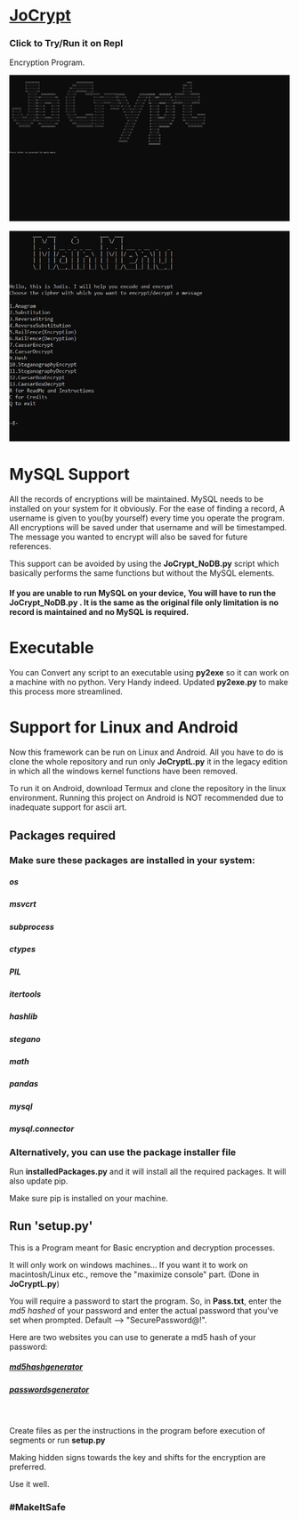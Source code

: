 # [JoCrypt](https://replit.com/@SidJo/JoCrypt?v=1)
### Click to Try/Run it on Repl

Encryption Program.

![intro](intro.png)

![menu](menu.JPG)

# MySQL Support

All the records of encryptions will be maintained. MySQL needs to be installed on your system for it obviously.
For the ease of finding a record, A username is given to you(by yourself) every time you operate the program.
All encryptions will be saved under that username and will be timestamped. The message you wanted to encrypt will also be saved for future references.

This support can be avoided by using the <b>JoCrypt_NoDB.py</b> script which basically performs the same functions but without the MySQL elements.

#### If you are unable to run MySQL on your device, You will have to run the JoCrypt_NoDB.py . It is the same as the original file only limitation is no record is maintained and no MySQL is required.


# Executable

You can Convert any script to an executable using <b>py2exe</b> so it can work on a machine with no python.
Very Handy indeed. Updated <b>py2exe.py</b> to make this process more streamlined.


# Support for Linux and Android
Now this framework can be run on Linux and Android.
All you have to do is clone the whole repository and run only <b>JoCryptL.py</b> it in the legacy edition in which all the windows kernel functions have been removed.

To run it on Android, download Termux and clone the repository in the linux environment.
Running this project on Android is NOT recommended due to inadequate support for ascii art.

## Packages required
### Make sure these packages are installed in your system:
##### os
##### msvcrt
##### subprocess
##### ctypes
##### PIL
##### itertools
##### hashlib
##### stegano
##### math
##### pandas
##### mysql
##### mysql.connector


### Alternatively, you can use the package installer file

Run <b>installedPackages.py</b> and it will install all the required packages. It will also update pip.

Make sure pip is installed on your machine.

## Run 'setup.py'

This is a Program meant for Basic encryption and decryption processes.

It will only work on windows machines...
If you want it to work on macintosh/Linux etc., remove the "maximize console" part. (Done in <b>JoCryptL.py</b>)

You will require a password to start the program. So,  in <b>Pass.txt</b>, enter the <em>md5 hashed</em> of your password and enter the actual password that you've set when prompted. Default --> "SecurePassword@!".

Here are two websites you can use to generate a md5 hash of your password:
##### [md5hashgenerator](https://www.md5hashgenerator.com/)
##### [passwordsgenerator](https://passwordsgenerator.net/md5-hash-generator/)  
\
\
Create files as per the instructions in the program before execution of segments or run <b>setup.py</b>

Making hidden signs towards the key and shifts for the encryption are preferred.

Use it well.

### #MakeItSafe

